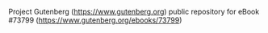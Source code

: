 Project Gutenberg (https://www.gutenberg.org) public repository for
eBook #73799 (https://www.gutenberg.org/ebooks/73799)
